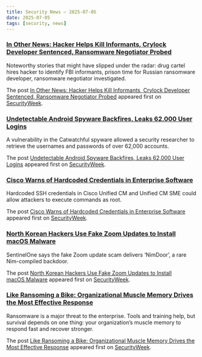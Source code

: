 ```yaml
---
title: Security News – 2025-07-05
date: 2025-07-05
tags: [security, news]
---
```


### [In Other News: Hacker Helps Kill Informants, Crylock Developer Sentenced, Ransomware Negotiator Probed](https://www.securityweek.com/in-other-news-hacker-helps-kill-informants-crylock-developer-sentenced-ransomware-negotiator-probed/)

<p>Noteworthy stories that might have slipped under the radar: drug cartel hires hacker to identify FBI informants, prison time for Russian ransomware developer, ransomware negotiator investigated. </p>
<p>The post <a href="https://www.securityweek.com/in-other-news-hacker-helps-kill-informants-crylock-developer-sentenced-ransomware-negotiator-probed/">In Other News: Hacker Helps Kill Informants, Crylock Developer Sentenced, Ransomware Negotiator Probed</a> appeared first on <a href="https://www.securityweek.com">SecurityWeek</a>.</p>

### [Undetectable Android Spyware Backfires, Leaks 62,000 User Logins](https://www.securityweek.com/undetectable-android-spyware-backfires-leaks-62000-user-logins/)

<p>A vulnerability in the Catwatchful spyware allowed a security researcher to retrieve the usernames and passwords of over 62,000 accounts.</p>
<p>The post <a href="https://www.securityweek.com/undetectable-android-spyware-backfires-leaks-62000-user-logins/">Undetectable Android Spyware Backfires, Leaks 62,000 User Logins</a> appeared first on <a href="https://www.securityweek.com">SecurityWeek</a>.</p>

### [Cisco Warns of Hardcoded Credentials in Enterprise Software](https://www.securityweek.com/cisco-warns-of-hardcoded-credentials-in-enterprise-software/)

<p>Hardcoded SSH credentials in Cisco Unified CM and Unified CM SME could allow attackers to execute commands as root.</p>
<p>The post <a href="https://www.securityweek.com/cisco-warns-of-hardcoded-credentials-in-enterprise-software/">Cisco Warns of Hardcoded Credentials in Enterprise Software</a> appeared first on <a href="https://www.securityweek.com">SecurityWeek</a>.</p>

### [North Korean Hackers Use Fake Zoom Updates to Install macOS Malware](https://www.securityweek.com/north-korean-hackers-use-fake-zoom-updates-to-install-macos-malware/)

<p>SentinelOne says the fake Zoom update scam delivers ‘NimDoor’, a rare Nim-compiled backdoor.</p>
<p>The post <a href="https://www.securityweek.com/north-korean-hackers-use-fake-zoom-updates-to-install-macos-malware/">North Korean Hackers Use Fake Zoom Updates to Install macOS Malware</a> appeared first on <a href="https://www.securityweek.com">SecurityWeek</a>.</p>

### [Like Ransoming a Bike: Organizational Muscle Memory Drives the Most Effective Response](https://www.securityweek.com/like-ransoming-a-bike-organizational-muscle-memory-drives-the-most-effective-response/)

<p>Ransomware is a major threat to the enterprise. Tools and training help, but survival depends on one thing: your organization’s muscle memory to respond fast and recover stronger.</p>
<p>The post <a href="https://www.securityweek.com/like-ransoming-a-bike-organizational-muscle-memory-drives-the-most-effective-response/">Like Ransoming a Bike: Organizational Muscle Memory Drives the Most Effective Response</a> appeared first on <a href="https://www.securityweek.com">SecurityWeek</a>.</p>

